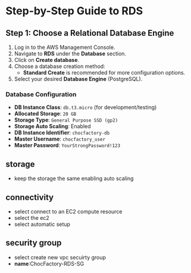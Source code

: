# Step-by-Step Guide to RDS

## Step 1: Choose a Relational Database Engine

1. Log in to the AWS Management Console.
2. Navigate to **RDS** under the **Database** section.
3. Click on **Create database**.
4. Choose a database creation method:
   - **Standard Create** is recommended for more configuration options.
5. Select your desired **Database Engine** (PostgreSQL).

### Database Configuration

- **DB Instance Class**: `db.t3.micro` (for development/testing)
- **Allocated Storage**: `20 GB`
- **Storage Type**: `General Purpose SSD (gp2)`
- **Storage Auto Scaling**: Enabled
- **DB Instance Identifier**: `chocfactory-db`
- **Master Username**: `chocfactory_user`
- **Master Password**: `YourStrongPassword!123`

## storage
- keep the storage the same enabling auto scaling

## connectivity 
- select connect to an EC2 compute resource
- select the ec2
- select automatic setup

## security group
- select create new vpc secuirty group
- **name**:ChocFactory-RDS-SG
